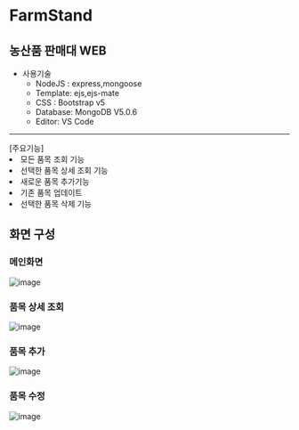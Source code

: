 # FarmStand
## 농산품 판매대 WEB 
* 사용기술
  + NodeJS : express,mongoose
  + Template: ejs,ejs-mate
  + CSS : Bootstrap v5
  + Database: MongoDB V5.0.6
  + Editor: VS Code 

<hr/> 
  [주요기능]
<li> 모든 품목 조회 기능
<li> 선택한 품목 상세 조회 기능
<li> 새로운 품목 추가기능
<li> 기존 품목 업데이트
<li> 선택한 품목 삭제 기능

## 화면 구성

### 메인화면

![image](https://user-images.githubusercontent.com/94125986/159404712-78a67fb5-b59e-4c71-a23b-9edf72890b77.png)


<h3>품목 상세 조회</h3>

![image](https://user-images.githubusercontent.com/94125986/159404832-be8839c4-bfa3-4fe7-9091-9ba31c8fb119.png)


<h3>품목 추가</h3>

![image](https://user-images.githubusercontent.com/94125986/159404806-0e364e6e-77fa-4624-992c-b23cbccc7684.png)


<h3>품목 수정</h3>

![image](https://user-images.githubusercontent.com/94125986/159404888-b36ff27d-c1b6-4d90-8403-6f88672b4ff0.png)
